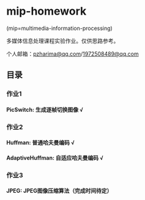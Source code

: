# mip-homework

(mip=multimedia-information-processing)

多媒体信息处理课程实验作业。仅供思路参考。

个人邮箱：pzharima@qq.com/1972508489@qq.com

## 目录
### 作业1
#### PicSwitch: 生成逐帧切换图像 √

### 作业2
#### Huffman: 普通哈夫曼编码 √
#### AdaptiveHuffman: 自适应哈夫曼编码 √

### 作业3
#### JPEG: JPEG图像压缩算法（完成时间待定）

